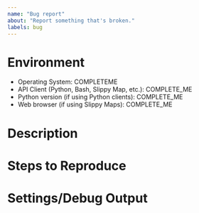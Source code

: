 ```yaml
---
name: "Bug report"
about: "Report something that's broken."
labels: bug
---
```


# Environment

<!-- 
Please include as much details about the environment which you are using.
-->

- Operating System: COMPLETEME
- API Client (Python, Bash, Slippy Map, etc.): COMPLETE_ME
- Python version (if using Python clients): COMPLETE_ME
- Web browser (if using Slippy Maps): COMPLETE_ME

# Description

<!-- 
Please describe the issue you are experiencing in as much detail as possible.
Please include screenshots where possible.
-->

# Steps to Reproduce

<!-- 
If possible, please provide details on how your issue could be reproduced.
-->

# Settings/Debug Output

<!-- 
If you have any settings or debug output then please include it here.
Please wrap each snippet in three backticks (```) at the start and end of the snippet to ensure that your output is properly formatted in markdown.
-->
